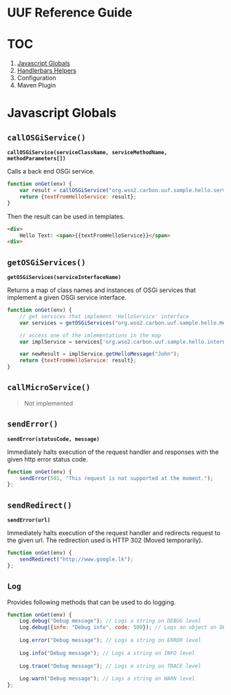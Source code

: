 # UUF Reference Guide

# TOC
1. [Javascript Globals](#javascript-globals)
2. [Handlerbars Helpers](helpers.md)
3. Configuration
4. Maven Plugin

# Javascript Globals

## `callOSGiService()`

**`callOSGiService(serviceClassName, serviceMethodName, methodParameters[])`**

Calls a back end OSGi service.

```javascript
function onGet(env) {
    var result = callOSGiService("org.wso2.carbon.uuf.sample.hello.service.HelloService", "getHelloMessage", ["John"]);
    return {textFromHelloService: result};
}
```

Then the result can be used in templates.

```html
<div>
    Hello Text: <span>{{textFromHelloService}}</span>
<div>
```

## `getOSGiServices()`

**`getOSGiServices(serviceInterfaceName)`**

Returns a map of class names and instances of OSGi services that implement a given OSGi service interface.

```javascript
function onGet(env) {
    // get services that implement 'HelloService' interface
    var services = getOSGiServices("org.wso2.carbon.uuf.sample.hello.HelloService");

    // access one of the imlementations in the map
    var implService = services['org.wso2.carbon.uuf.sample.hello.internal.impl.HelloService'];

    var newResult = implService.getHelloMessage("John");
    return {textFromHelloService: result};
}
```

## `callMicroService()`
 > Not implemented

## `sendError()`

**`sendError(statusCode, message)`**

Immediately halts execution of the request handler and responses with the given http error status code.

```javascript
function onGet(env) {
    sendError(501, "This request is not supported at the moment.");
};
```

## `sendRedirect()`

**`sendError(url)`**

Immediately halts execution of the request handler and redirects request to the given url. The redirection used is HTTP 302 (Moved temporarily).

```javascript
function onGet(env) {
    sendRedirect("http://www.google.lk");
};
```

## `Log`

Provides following methods that can be used to do logging.

```javascript
function onGet(env) {
    Log.debug("Debug message"); // Logs a string on DEBUG level
    Log.debug({info: "Debug info", code: 500}); // Logs an object on DEBUG level
    
    Log.error("Debug message"); // Logs a string on ERROR level
    
    Log.info("Debug message"); // Logs a string on INFO level
    
    Log.trace("Debug message"); // Logs a string on TRACE level
    
    Log.warn("Debug message"); // Logs a string on WARN level
};
```